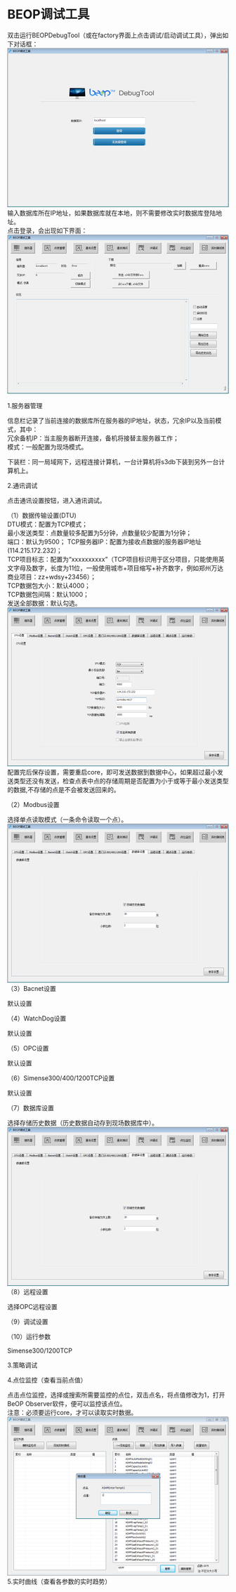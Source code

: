 # BEOP调试工具

双击运行BEOPDebugTool（或在factory界面上点击调试/启动调试工具），弹出如下对话框：![](/assets/BEOT打开界面.png)输入数据库所在IP地址，如果数据库就在本地，则不需要修改实时数据库登陆地址。  
点击登录，会出现如下界面：![](/assets/BEOP界面.png)

1.服务器管理

信息栏记录了当前连接的数据库所在服务器的IP地址，状态，冗余IP以及当前模式，其中：  
冗余备机IP：当主服务器断开连接，备机将接替主服务器工作；  
模式：一般配置为现场模式。

下装栏：同一局域网下，远程连接计算机，一台计算机将s3db下装到另外一台计算机上。

2.通讯调试

点击通讯设置按钮，进入通讯调试。

（1）数据传输设置\(DTU\)  
DTU模式：配置为TCP模式；  
最小发送类型：点数量较多配置为5分钟，点数量较少配置为1分钟；  
端口：默认为9500；                                                                                                                                                                                     TCP服务器IP：配置为接收点数据的服务器IP地址\(114.215.172.232\)；  
TCP项目标志：配置为“xxxxxxxxxx”（TCP项目标识用于区分项目，只能使用英文字母及数字，长度为11位，一般使用城市+项目缩写+补齐数字，例如郑州万达商业项目：zz+wdsy+23456）；  
TCP数据包大小：默认4000；  
TCP数据包间隔：默认1000；  
发送全部数据：默认勾选。![](/assets/DTU设置.png)配置完后保存设置，需要重启core，即可发送数据到数据中心，如果超过最小发送类型还没有发送，检查点表中点的存储周期是否配置为小于或等于最小发送类型的数据,不存储的点是不会被发送回来的。

（2）Modbus设置

选择单点读取模式（一条命令读取一个点）。![](/assets/modbus设置2.png)（3）Bacnet设置

默认设置

（4）WatchDog设置

默认设置

（5）OPC设置

默认设置

（6）Simense300/400/1200TCP设置

默认设置

（7）数据库设置

选择存储历史数据（历史数据自动存到现场数据库中）。![](/assets/数据库设置.png)  
（8）远程设置

选择OPC远程设置

（9）调试设置



（10）运行参数

  
Simense300/1200TCP  


3.策略调试



4.点位监控（查看当前点值）

点击点位监控，选择或搜索所需要监控的点位，双击点名，将点值修改为1，打开BeOP Observer软件，便可以监控该点位。  
注意：必须要运行core，才可以读取实时数据。![](/assets/点位监控.png)  
5.实时曲线（查看各参数的实时趋势）

